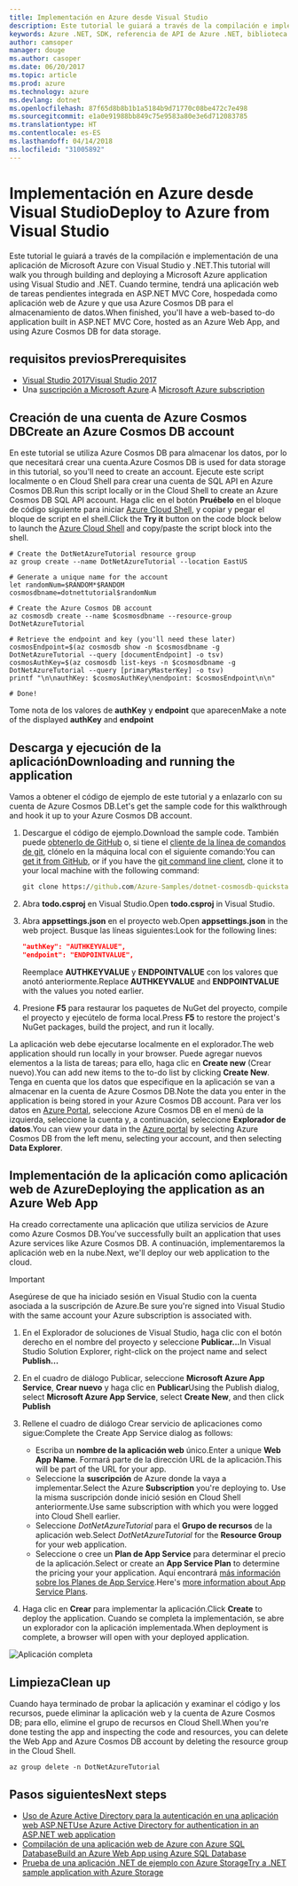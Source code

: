 ```yaml
---
title: Implementación en Azure desde Visual Studio
description: Este tutorial le guiará a través de la compilación e implementación de una aplicación de Microsoft Azure con Visual Studio y .NET.
keywords: Azure .NET, SDK, referencia de API de Azure .NET, biblioteca de clases de Azure .NET
author: camsoper
manager: douge
ms.author: casoper
ms.date: 06/20/2017
ms.topic: article
ms.prod: azure
ms.technology: azure
ms.devlang: dotnet
ms.openlocfilehash: 87f65d8b8b1b1a5184b9d71770c08be472c7e498
ms.sourcegitcommit: e1a0e91988bb849c75e9583a80e3e6d712083785
ms.translationtype: HT
ms.contentlocale: es-ES
ms.lasthandoff: 04/14/2018
ms.locfileid: "31005892"
---
```

# <a name="deploy-to-azure-from-visual-studio"></a><span data-ttu-id="8eba2-104">Implementación en Azure desde Visual Studio</span><span class="sxs-lookup"><span data-stu-id="8eba2-104">Deploy to Azure from Visual Studio</span></span>

<span data-ttu-id="8eba2-105">Este tutorial le guiará a través de la compilación e implementación de una aplicación de Microsoft Azure con Visual Studio y .NET.</span><span class="sxs-lookup"><span data-stu-id="8eba2-105">This tutorial will walk you through building and deploying a Microsoft Azure application using Visual Studio and .NET.</span></span>  <span data-ttu-id="8eba2-106">Cuando termine, tendrá una aplicación web de tareas pendientes integrada en ASP.NET MVC Core, hospedada como aplicación web de Azure y que usa Azure Cosmos DB para el almacenamiento de datos.</span><span class="sxs-lookup"><span data-stu-id="8eba2-106">When finished, you'll have a web-based to-do application built in ASP.NET MVC Core, hosted as an Azure Web App, and using Azure Cosmos DB for data storage.</span></span>

## <a name="prerequisites"></a><span data-ttu-id="8eba2-107">requisitos previos</span><span class="sxs-lookup"><span data-stu-id="8eba2-107">Prerequisites</span></span>

* [<span data-ttu-id="8eba2-108">Visual Studio 2017</span><span class="sxs-lookup"><span data-stu-id="8eba2-108">Visual Studio 2017</span></span>](https://www.visualstudio.com/downloads/)
* <span data-ttu-id="8eba2-109">Una [suscripción a Microsoft Azure](https://azure.microsoft.com/free/).</span><span class="sxs-lookup"><span data-stu-id="8eba2-109">A [Microsoft Azure subscription](https://azure.microsoft.com/free/)</span></span>

## <a name="create-an-azure-cosmos-db-account"></a><span data-ttu-id="8eba2-110">Creación de una cuenta de Azure Cosmos DB</span><span class="sxs-lookup"><span data-stu-id="8eba2-110">Create an Azure Cosmos DB account</span></span>

<span data-ttu-id="8eba2-111">En este tutorial se utiliza Azure Cosmos DB para almacenar los datos, por lo que necesitará crear una cuenta.</span><span class="sxs-lookup"><span data-stu-id="8eba2-111">Azure Cosmos DB is used for data storage in this tutorial, so you'll need to create an account.</span></span>  <span data-ttu-id="8eba2-112">Ejecute este script localmente o en Cloud Shell para crear una cuenta de SQL API en Azure Cosmos DB.</span><span class="sxs-lookup"><span data-stu-id="8eba2-112">Run this script locally or in the Cloud Shell to create an Azure Cosmos DB SQL API account.</span></span>  <span data-ttu-id="8eba2-113">Haga clic en el botón **Pruébelo** en el bloque de código siguiente para iniciar [Azure Cloud Shell](/azure/cloud-shell/), y copiar y pegar el bloque de script en el shell.</span><span class="sxs-lookup"><span data-stu-id="8eba2-113">Click the **Try it** button on the code block below to launch the [Azure Cloud Shell](/azure/cloud-shell/) and copy/paste the script block into the shell.</span></span>

```azurecli-interactive
# Create the DotNetAzureTutorial resource group
az group create --name DotNetAzureTutorial --location EastUS

# Generate a unique name for the account
let randomNum=$RANDOM*$RANDOM
cosmosdbname=dotnettutorial$randomNum

# Create the Azure Cosmos DB account
az cosmosdb create --name $cosmosdbname --resource-group DotNetAzureTutorial

# Retrieve the endpoint and key (you'll need these later)
cosmosEndpoint=$(az cosmosdb show -n $cosmosdbname -g DotNetAzureTutorial --query [documentEndpoint] -o tsv)
cosmosAuthKey=$(az cosmosdb list-keys -n $cosmosdbname -g DotNetAzureTutorial --query [primaryMasterKey] -o tsv)
printf "\n\nauthKey: $cosmosAuthKey\nendpoint: $cosmosEndpoint\n\n"

# Done!

```

<span data-ttu-id="8eba2-114">Tome nota de los valores de **authKey** y **endpoint** que aparecen</span><span class="sxs-lookup"><span data-stu-id="8eba2-114">Make a note of the displayed **authKey** and **endpoint**</span></span> 

## <a name="downloading-and-running-the-application"></a><span data-ttu-id="8eba2-115">Descarga y ejecución de la aplicación</span><span class="sxs-lookup"><span data-stu-id="8eba2-115">Downloading and running the application</span></span>

<span data-ttu-id="8eba2-116">Vamos a obtener el código de ejemplo de este tutorial y a enlazarlo con su cuenta de Azure Cosmos DB.</span><span class="sxs-lookup"><span data-stu-id="8eba2-116">Let's get the sample code for this walkthrough and hook it up to your Azure Cosmos DB account.</span></span>

1. <span data-ttu-id="8eba2-117">Descargue el código de ejemplo.</span><span class="sxs-lookup"><span data-stu-id="8eba2-117">Download the sample code.</span></span>  <span data-ttu-id="8eba2-118">También puede [obtenerlo de GitHub](https://github.com/Azure-Samples/dotnet-cosmosdb-quickstart/) o, si tiene el [cliente de la línea de comandos de git](https://git-scm.com/), clónelo en la máquina local con el siguiente comando:</span><span class="sxs-lookup"><span data-stu-id="8eba2-118">You can [get it from GitHub](https://github.com/Azure-Samples/dotnet-cosmosdb-quickstart/), or if you have the [git command line client](https://git-scm.com/), clone it to your local machine with the following command:</span></span>

    ```cmd
    git clone https://github.com/Azure-Samples/dotnet-cosmosdb-quickstart
    ```

2. <span data-ttu-id="8eba2-119">Abra **todo.csproj** en Visual Studio.</span><span class="sxs-lookup"><span data-stu-id="8eba2-119">Open **todo.csproj** in Visual Studio.</span></span>

3. <span data-ttu-id="8eba2-120">Abra **appsettings.json** en el proyecto web.</span><span class="sxs-lookup"><span data-stu-id="8eba2-120">Open **appsettings.json** in the web project.</span></span>  <span data-ttu-id="8eba2-121">Busque las líneas siguientes:</span><span class="sxs-lookup"><span data-stu-id="8eba2-121">Look for the following lines:</span></span>

    ```json
    "authKey": "AUTHKEYVALUE",
    "endpoint": "ENDPOINTVALUE",
    ```
    <span data-ttu-id="8eba2-122">Reemplace **AUTHKEYVALUE** y **ENDPOINTVALUE** con los valores que anotó anteriormente.</span><span class="sxs-lookup"><span data-stu-id="8eba2-122">Replace **AUTHKEYVALUE** and **ENDPOINTVALUE** with the values you noted earlier.</span></span>

4. <span data-ttu-id="8eba2-123">Presione **F5** para restaurar los paquetes de NuGet del proyecto, compile el proyecto y ejecútelo de forma local.</span><span class="sxs-lookup"><span data-stu-id="8eba2-123">Press **F5** to restore the project's NuGet packages, build the project, and run it locally.</span></span>

<span data-ttu-id="8eba2-124">La aplicación web debe ejecutarse localmente en el explorador.</span><span class="sxs-lookup"><span data-stu-id="8eba2-124">The web application should run locally in your browser.</span></span>  <span data-ttu-id="8eba2-125">Puede agregar nuevos elementos a la lista de tareas; para ello, haga clic en **Create new** (Crear nuevo).</span><span class="sxs-lookup"><span data-stu-id="8eba2-125">You can add new items to the to-do list by clicking **Create New**.</span></span>  <span data-ttu-id="8eba2-126">Tenga en cuenta que los datos que especifique en la aplicación se van a almacenar en la cuenta de Azure Cosmos DB.</span><span class="sxs-lookup"><span data-stu-id="8eba2-126">Note the data you enter in the application is being stored in your Azure Cosmos DB account.</span></span>  <span data-ttu-id="8eba2-127">Para ver los datos en [Azure Portal](https://portal.azure.com), seleccione Azure Cosmos DB en el menú de la izquierda, seleccione la cuenta y, a continuación, seleccione **Explorador de datos**.</span><span class="sxs-lookup"><span data-stu-id="8eba2-127">You can view your data in the [Azure portal](https://portal.azure.com) by selecting Azure Cosmos DB from the left menu, selecting your account, and then selecting **Data Explorer**.</span></span>

## <a name="deploying-the-application-as-an-azure-web-app"></a><span data-ttu-id="8eba2-128">Implementación de la aplicación como aplicación web de Azure</span><span class="sxs-lookup"><span data-stu-id="8eba2-128">Deploying the application as an Azure Web App</span></span>

<span data-ttu-id="8eba2-129">Ha creado correctamente una aplicación que utiliza servicios de Azure como Azure Cosmos DB.</span><span class="sxs-lookup"><span data-stu-id="8eba2-129">You've successfully built an application that uses Azure services like Azure Cosmos DB.</span></span>  <span data-ttu-id="8eba2-130">A continuación, implementaremos la aplicación web en la nube.</span><span class="sxs-lookup"><span data-stu-id="8eba2-130">Next, we'll deploy our web application to the cloud.</span></span>

> [!IMPORTANT]
> <span data-ttu-id="8eba2-131">Asegúrese de que ha iniciado sesión en Visual Studio con la cuenta asociada a la suscripción de Azure.</span><span class="sxs-lookup"><span data-stu-id="8eba2-131">Be sure you're signed into Visual Studio with the same account your Azure subscription is associated with.</span></span>

1. <span data-ttu-id="8eba2-132">En el Explorador de soluciones de Visual Studio, haga clic con el botón derecho en el nombre del proyecto y seleccione **Publicar...**</span><span class="sxs-lookup"><span data-stu-id="8eba2-132">In Visual Studio Solution Explorer, right-click on the project name and select **Publish...**</span></span>

2. <span data-ttu-id="8eba2-133">En el cuadro de diálogo Publicar, seleccione **Microsoft Azure App Service**, **Crear nuevo** y haga clic en **Publicar**</span><span class="sxs-lookup"><span data-stu-id="8eba2-133">Using the Publish dialog, select **Microsoft Azure App Service**, select **Create New**, and then click **Publish**</span></span>

3. <span data-ttu-id="8eba2-134">Rellene el cuadro de diálogo Crear servicio de aplicaciones como sigue:</span><span class="sxs-lookup"><span data-stu-id="8eba2-134">Complete the Create App Service dialog as follows:</span></span>

    * <span data-ttu-id="8eba2-135">Escriba un **nombre de la aplicación web** único.</span><span class="sxs-lookup"><span data-stu-id="8eba2-135">Enter a unique **Web App Name**.</span></span>  <span data-ttu-id="8eba2-136">Formará parte de la dirección URL de la aplicación.</span><span class="sxs-lookup"><span data-stu-id="8eba2-136">This will be part of the URL for your app.</span></span>
    * <span data-ttu-id="8eba2-137">Seleccione la **suscripción** de Azure donde la vaya a implementar.</span><span class="sxs-lookup"><span data-stu-id="8eba2-137">Select the Azure **Subscription** you're deploying to.</span></span>  <span data-ttu-id="8eba2-138">Use la misma suscripción donde inició sesión en Cloud Shell anteriormente.</span><span class="sxs-lookup"><span data-stu-id="8eba2-138">Use same subscription with which you were logged into Cloud Shell earlier.</span></span>
    * <span data-ttu-id="8eba2-139">Seleccione *DotNetAzureTutorial* para el **Grupo de recursos** de la aplicación web.</span><span class="sxs-lookup"><span data-stu-id="8eba2-139">Select *DotNetAzureTutorial* for the **Resource Group** for your web application.</span></span>
    * <span data-ttu-id="8eba2-140">Seleccione o cree un **Plan de App Service** para determinar el precio de la aplicación.</span><span class="sxs-lookup"><span data-stu-id="8eba2-140">Select or create an **App Service Plan** to determine the pricing your your application.</span></span>  <span data-ttu-id="8eba2-141">Aquí encontrará [más información sobre los Planes de App Service](/azure/app-service/azure-web-sites-web-hosting-plans-in-depth-overview).</span><span class="sxs-lookup"><span data-stu-id="8eba2-141">Here's [more information about App Service Plans](/azure/app-service/azure-web-sites-web-hosting-plans-in-depth-overview).</span></span>

4. <span data-ttu-id="8eba2-142">Haga clic en **Crear** para implementar la aplicación.</span><span class="sxs-lookup"><span data-stu-id="8eba2-142">Click **Create** to deploy the application.</span></span>  <span data-ttu-id="8eba2-143">Cuando se completa la implementación, se abre un explorador con la aplicación implementada.</span><span class="sxs-lookup"><span data-stu-id="8eba2-143">When deployment is complete, a browser will open with your deployed application.</span></span>

![Aplicación completa](./media/dotnet-quickstart/todo.png)

## <a name="clean-up"></a><span data-ttu-id="8eba2-145">Limpieza</span><span class="sxs-lookup"><span data-stu-id="8eba2-145">Clean up</span></span>

<span data-ttu-id="8eba2-146">Cuando haya terminado de probar la aplicación y examinar el código y los recursos, puede eliminar la aplicación web y la cuenta de Azure Cosmos DB; para ello, elimine el grupo de recursos en Cloud Shell.</span><span class="sxs-lookup"><span data-stu-id="8eba2-146">When you're done testing the app and inspecting the code and resources, you can delete the Web App and Azure Cosmos DB account by deleting the resource group in the Cloud Shell.</span></span>

```azurecli-interactive
az group delete -n DotNetAzureTutorial
```

## <a name="next-steps"></a><span data-ttu-id="8eba2-147">Pasos siguientes</span><span class="sxs-lookup"><span data-stu-id="8eba2-147">Next steps</span></span>

* [<span data-ttu-id="8eba2-148">Uso de Azure Active Directory para la autenticación en una aplicación web ASP.NET</span><span class="sxs-lookup"><span data-stu-id="8eba2-148">Use Azure Active Directory for authentication in an ASP.NET web application</span></span>](/azure/active-directory/develop/active-directory-devquickstarts-webapp-dotnet)
* [<span data-ttu-id="8eba2-149">Compilación de una aplicación web de Azure con Azure SQL Database</span><span class="sxs-lookup"><span data-stu-id="8eba2-149">Build an Azure Web App using Azure SQL Database</span></span>](/azure/app-service-web/web-sites-dotnet-get-started)
* [<span data-ttu-id="8eba2-150">Prueba de una aplicación .NET de ejemplo con Azure Storage</span><span class="sxs-lookup"><span data-stu-id="8eba2-150">Try a .NET sample application with Azure Storage</span></span>](/azure/storage/storage-samples-dotnet)


